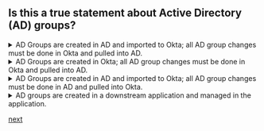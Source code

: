 ## Is this a true statement about Active Directory (AD) groups?

<details>
  <summary>AD Groups are created in AD and imported to Okta; all AD group changes must be done in Okta and pulled into AD.</summary>
<p>
  No
</p>
</details>

<details>
  <summary>AD Groups are created in Okta; all AD group changes must be done in Okta and pulled into AD.</summary>
<p>
  No
</p>
</details>

<details>
  <summary>AD Groups are created in AD and imported to Okta; all AD group changes must be done in AD and pulled into Okta.</summary>
<p>
  Yes
</p>
</details>

<details>
  <summary>AD groups are created in a downstream application and managed in the application.

</summary>
<p>
  No
</p>
</details>


[next](4.md)
